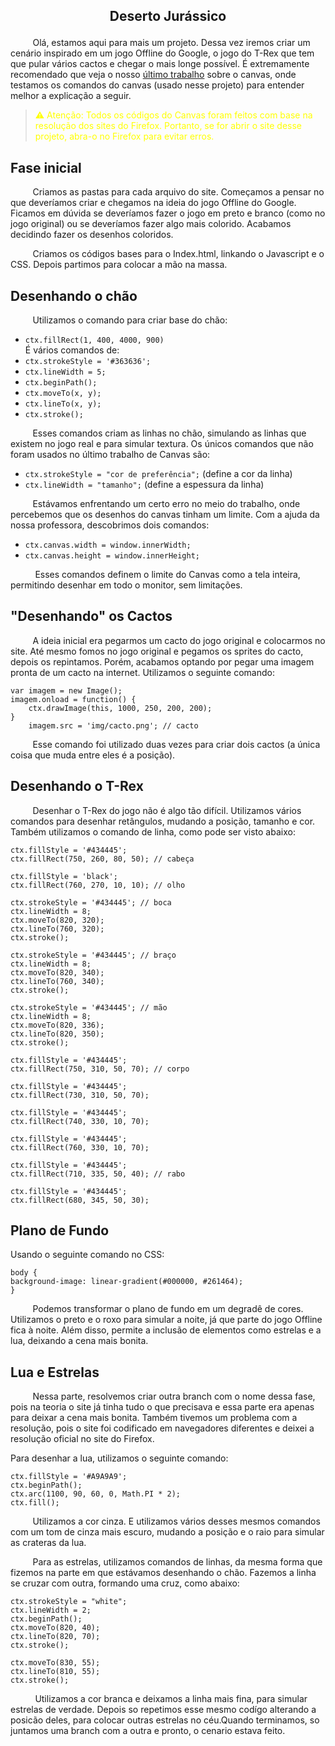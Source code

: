 
## <p style="text-align: center;">Deserto Jurássico</p>

&nbsp;&nbsp;&nbsp;&nbsp;&nbsp;&nbsp;&nbsp;&nbsp;&nbsp;Olá, estamos aqui para mais um projeto. Dessa vez iremos criar um cenário inspirado em um jogo Offline do Google, o jogo do T-Rex que tem que pular vários cactos e chegar o mais longe possível. É extremamente recomendado que veja o nosso [último trabalho](https://github.com/miguel-oliveira-araujo/Atividade-canvas) sobre o canvas, onde testamos os comandos do canvas (usado nesse projeto) para entender melhor a explicação a seguir.

> <font color="yellow">:warning: Atenção: Todos os códigos do Canvas foram feitos com base na resolução dos sites do Firefox. Portanto, se for abrir o site desse projeto, abra-o no Firefox para evitar erros.</font>

## Fase inicial
&nbsp;&nbsp;&nbsp;&nbsp;&nbsp;&nbsp;&nbsp;&nbsp;&nbsp;Criamos as pastas para cada arquivo do site. Começamos a pensar no que deveríamos criar e chegamos na ideia do jogo Offline do Google. Ficamos em dúvida se deveríamos fazer o jogo em preto e branco (como no jogo original) ou se deveríamos fazer algo mais colorido. Acabamos decidindo fazer os desenhos coloridos.

&nbsp;&nbsp;&nbsp;&nbsp;&nbsp;&nbsp;&nbsp;&nbsp;&nbsp;Criamos os códigos bases para o Index.html, linkando o Javascript e o CSS. Depois partimos para colocar a mão na massa.

## Desenhando o chão
&nbsp;&nbsp;&nbsp;&nbsp;&nbsp;&nbsp;&nbsp;&nbsp;&nbsp;Utilizamos o comando para criar base do chão:
- `ctx.fillRect(1, 400, 4000, 900)`<br>
É vários comandos de:
- `ctx.strokeStyle = '#363636';`
- `ctx.lineWidth = 5;`
- `ctx.beginPath();`
- `ctx.moveTo(x, y);`
- `ctx.lineTo(x, y);`
- `ctx.stroke();`

&nbsp;&nbsp;&nbsp;&nbsp;&nbsp;&nbsp;&nbsp;&nbsp;&nbsp;Esses comandos criam as linhas no chão, simulando as linhas que existem no jogo real e para simular textura. Os únicos comandos que não foram usados no último trabalho de Canvas são:
- `ctx.strokeStyle = "cor de preferência";` (define a cor da linha)
- `ctx.lineWidth = "tamanho";` (define a espessura da linha)

&nbsp;&nbsp;&nbsp;&nbsp;&nbsp;&nbsp;&nbsp;&nbsp;&nbsp;Estávamos enfrentando um certo erro no meio do trabalho, onde percebemos que os desenhos do canvas tinham um limite. Com a ajuda da nossa professora, descobrimos dois comandos:
- `ctx.canvas.width = window.innerWidth;`
- `ctx.canvas.height = window.innerHeight;`

&nbsp;&nbsp;&nbsp;&nbsp;&nbsp;&nbsp;&nbsp;&nbsp;&nbsp; Esses comandos definem o limite do Canvas como a tela inteira, permitindo desenhar em todo o monitor, sem limitações.

## "Desenhando" os Cactos
&nbsp;&nbsp;&nbsp;&nbsp;&nbsp;&nbsp;&nbsp;&nbsp;&nbsp;A ideia inicial era pegarmos um cacto do jogo original e colocarmos no site. Até mesmo fomos no jogo original e pegamos os sprites do cacto, depois os repintamos. Porém, acabamos optando por pegar uma imagem pronta de um cacto na internet. Utilizamos o seguinte comando:

	var imagem = new Image();
	imagem.onload = function() {
    	ctx.drawImage(this, 1000, 250, 200, 200);
	}
		imagem.src = 'img/cacto.png'; // cacto

&nbsp;&nbsp;&nbsp;&nbsp;&nbsp;&nbsp;&nbsp;&nbsp;&nbsp;Esse comando foi utilizado duas vezes para criar dois cactos (a única coisa que muda entre eles é a posição).
## Desenhando o T-Rex

&nbsp;&nbsp;&nbsp;&nbsp;&nbsp;&nbsp;&nbsp;&nbsp;&nbsp;Desenhar o T-Rex do jogo não é algo tão difícil. Utilizamos vários comandos para desenhar retângulos, mudando a posição, tamanho e cor. Também utilizamos o comando de linha, como pode ser visto abaixo:

	ctx.fillStyle = '#434445';
	ctx.fillRect(750, 260, 80, 50); // cabeça

	ctx.fillStyle = 'black';
	ctx.fillRect(760, 270, 10, 10); // olho

	ctx.strokeStyle = '#434445'; // boca
	ctx.lineWidth = 8;
	ctx.moveTo(820, 320);
	ctx.lineTo(760, 320);
	ctx.stroke();

	ctx.strokeStyle = '#434445'; // braço
	ctx.lineWidth = 8;
	ctx.moveTo(820, 340);
	ctx.lineTo(760, 340);
	ctx.stroke();

	ctx.strokeStyle = '#434445'; // mão
	ctx.lineWidth = 8;
	ctx.moveTo(820, 336);
	ctx.lineTo(820, 350);
	ctx.stroke();

	ctx.fillStyle = '#434445';
	ctx.fillRect(750, 310, 50, 70); // corpo

	ctx.fillStyle = '#434445';
	ctx.fillRect(730, 310, 50, 70);

	ctx.fillStyle = '#434445';
	ctx.fillRect(740, 330, 10, 70);

	ctx.fillStyle = '#434445';
	ctx.fillRect(760, 330, 10, 70);

	ctx.fillStyle = '#434445';
	ctx.fillRect(710, 335, 50, 40); // rabo

	ctx.fillStyle = '#434445';
	ctx.fillRect(680, 345, 50, 30);

## Plano de Fundo

Usando o seguinte comando no CSS:



	body {
    background-image: linear-gradient(#000000, #261464);
	}

&nbsp;&nbsp;&nbsp;&nbsp;&nbsp;&nbsp;&nbsp;&nbsp;&nbsp;Podemos transformar o plano de fundo em um degradê de cores. Utilizamos o preto e o roxo para simular a noite, já que parte do jogo Offline fica à noite. Além disso, permite a inclusão de elementos como estrelas e a lua, deixando a cena mais bonita.<br>
 ## Lua e Estrelas

&nbsp;&nbsp;&nbsp;&nbsp;&nbsp;&nbsp;&nbsp;&nbsp;&nbsp;Nessa parte, resolvemos criar outra branch com o nome dessa fase, pois na teoria o site já tinha tudo o que precisava e essa parte era apenas para deixar a cena mais bonita. Também tivemos um problema com a resolução, pois o site foi codificado em navegadores diferentes e deixei a resolução oficial no site do Firefox.

Para desenhar a lua, utilizamos o seguinte comando:

	ctx.fillStyle = '#A9A9A9';
	ctx.beginPath();
	ctx.arc(1100, 90, 60, 0, Math.PI * 2);
	ctx.fill();

&nbsp;&nbsp;&nbsp;&nbsp;&nbsp;&nbsp;&nbsp;&nbsp;&nbsp;Utilizamos a cor cinza. E utilizamos vários desses mesmos comandos com um tom de cinza mais escuro, mudando a posição e o raio para simular as crateras da lua.

&nbsp;&nbsp;&nbsp;&nbsp;&nbsp;&nbsp;&nbsp;&nbsp;&nbsp;Para as estrelas, utilizamos comandos de linhas, da mesma forma que fizemos na parte em que estávamos desenhando o chão. Fazemos a linha se cruzar com outra, formando uma cruz, como abaixo:

	ctx.strokeStyle = "white";
	ctx.lineWidth = 2;
	ctx.beginPath();
	ctx.moveTo(820, 40);
	ctx.lineTo(820, 70);
	ctx.stroke();

	ctx.moveTo(830, 55);
	ctx.lineTo(810, 55);
	ctx.stroke();

 &nbsp;&nbsp;&nbsp;&nbsp;&nbsp;&nbsp;&nbsp;&nbsp;&nbsp; Utilizamos a cor branca e deixamos a linha mais fina, para simular estrelas de verdade. Depois so repetimos esse mesmo codígo alterando a posicão deles, para colocar outras estrelas no céu.Quando terminamos, so juntamos uma branch com a outra e pronto, o cenario estava feito.